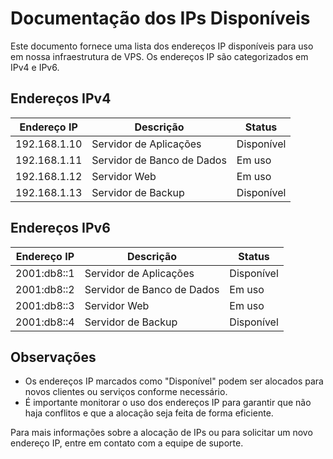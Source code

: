 # Documentação dos IPs Disponíveis

Este documento fornece uma lista dos endereços IP disponíveis para uso em nossa infraestrutura de VPS. Os endereços IP são categorizados em IPv4 e IPv6.

## Endereços IPv4

| Endereço IP      | Descrição                  | Status       |
|------------------|---------------------------|--------------|
| 192.168.1.10     | Servidor de Aplicações     | Disponível    |
| 192.168.1.11     | Servidor de Banco de Dados | Em uso       |
| 192.168.1.12     | Servidor Web               | Em uso       |
| 192.168.1.13     | Servidor de Backup         | Disponível    |

## Endereços IPv6

| Endereço IP                | Descrição                  | Status       |
|----------------------------|---------------------------|--------------|
| 2001:db8::1                 | Servidor de Aplicações     | Disponível    |
| 2001:db8::2                 | Servidor de Banco de Dados | Em uso       |
| 2001:db8::3                 | Servidor Web               | Em uso       |
| 2001:db8::4                 | Servidor de Backup         | Disponível    |

## Observações

- Os endereços IP marcados como "Disponível" podem ser alocados para novos clientes ou serviços conforme necessário.
- É importante monitorar o uso dos endereços IP para garantir que não haja conflitos e que a alocação seja feita de forma eficiente.

Para mais informações sobre a alocação de IPs ou para solicitar um novo endereço IP, entre em contato com a equipe de suporte.